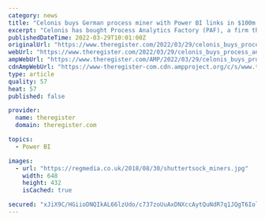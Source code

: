 ```yaml
---
category: news
title: "Celonis buys German process miner with Power BI links in $100m deal"
excerpt: "Celonis has bought Process Analytics Factory (PAF), a firm that integrates its technology with Microsoft's Power BI platform, in a deal said to be worth $100m. The two German companies claim the merger will help users on Microsoft's popular Power Platform benefit from output data from Celonis's process mining,"
publishedDateTime: 2022-03-29T10:01:00Z
originalUrl: "https://www.theregister.com/2022/03/29/celonis_buys_process_analytics_factory/?td=amp-keepreading-btm"
webUrl: "https://www.theregister.com/2022/03/29/celonis_buys_process_analytics_factory/?td=amp-keepreading-btm"
ampWebUrl: "https://www.theregister.com/AMP/2022/03/29/celonis_buys_process_analytics_factory/"
cdnAmpWebUrl: "https://www-theregister-com.cdn.ampproject.org/c/s/www.theregister.com/AMP/2022/03/29/celonis_buys_process_analytics_factory/"
type: article
quality: 57
heat: 57
published: false

provider:
  name: theregister
  domain: theregister.com

topics:
  - Power BI

images:
  - url: "https://regmedia.co.uk/2018/08/30/shuttertsock_miners.jpg"
    width: 648
    height: 432
    isCached: true

secured: "xJiX9C/HGiioDNQIkAL66lzUdo/c737zoUuAxDNXccAytQuNdR7q1JQgT6IolWhQqB8aFdQ7Ql3YnVtAgrlbA1GVCoA+PAkqPHt3c23rTVbDOWIJQ/y4nkOkzURjzF1BJFLbV8TMWYMUcYkNF+3ZotXPHi6Xv6kYswFyaaN+Lx8EYjieZFavaW/SqnTxo8Azp+Yw1oeXgQxdgBBPQdkc5TIQRuWnWpS78bKSf3Mn0BnrFoY+GvLphZ4Doalll8Mq5y6LWE/O+xMDpHY8nl5CzDtnoOzjH32X1IXrsHxQmvrhs0TkRLKSduH+PxoHQecYkkMO8rtZ8xBQ020cuXvUKmITjXci0ZyR8NntWURNotc=;55eyh+tPtpu2QB4qrnbNkQ=="
---
```


